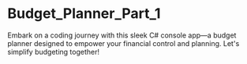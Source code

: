 # Budget_Planner_Part_1
Embark on a coding journey with this sleek C# console app—a budget planner designed to empower your financial control and planning. Let's simplify budgeting together!
